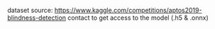 dataset source: https://www.kaggle.com/competitions/aptos2019-blindness-detection
contact to get access to the model (.h5 & .onnx)
